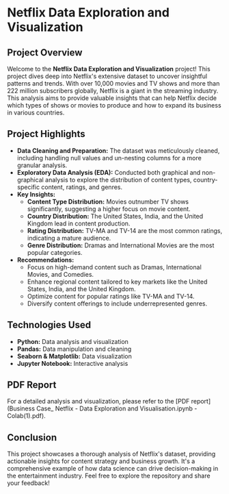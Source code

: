 # Netflix Data Exploration and Visualization

## Project Overview

Welcome to the **Netflix Data Exploration and Visualization** project! This project dives deep into Netflix's extensive dataset to uncover insightful patterns and trends. With over 10,000 movies and TV shows and more than 222 million subscribers globally, Netflix is a giant in the streaming industry. This analysis aims to provide valuable insights that can help Netflix decide which types of shows or movies to produce and how to expand its business in various countries.

## Project Highlights

- **Data Cleaning and Preparation:** The dataset was meticulously cleaned, including handling null values and un-nesting columns for a more granular analysis.
- **Exploratory Data Analysis (EDA):** Conducted both graphical and non-graphical analysis to explore the distribution of content types, country-specific content, ratings, and genres.
- **Key Insights:**
  - **Content Type Distribution:** Movies outnumber TV shows significantly, suggesting a higher focus on movie content.
  - **Country Distribution:** The United States, India, and the United Kingdom lead in content production.
  - **Rating Distribution:** TV-MA and TV-14 are the most common ratings, indicating a mature audience.
  - **Genre Distribution:** Dramas and International Movies are the most popular categories.
- **Recommendations:**
  - Focus on high-demand content such as Dramas, International Movies, and Comedies.
  - Enhance regional content tailored to key markets like the United States, India, and the United Kingdom.
  - Optimize content for popular ratings like TV-MA and TV-14.
  - Diversify content offerings to include underrepresented genres.

## Technologies Used

- **Python:** Data analysis and visualization
- **Pandas:** Data manipulation and cleaning
- **Seaborn & Matplotlib:** Data visualization
- **Jupyter Notebook:** Interactive analysis

## PDF Report

For a detailed analysis and visualization, please refer to the [PDF report](Business Case_ Netflix - Data Exploration and Visualisation.ipynb - Colab(1).pdf).

## Conclusion

This project showcases a thorough analysis of Netflix's dataset, providing actionable insights for content strategy and business growth. It's a comprehensive example of how data science can drive decision-making in the entertainment industry. Feel free to explore the repository and share your feedback!
